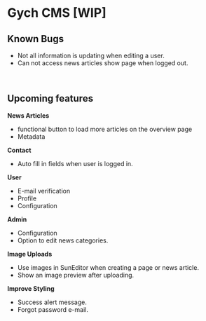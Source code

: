 <h1>Gych CMS [WIP]</h1>

<h2>Known Bugs</h2>

- Not all information is updating when editing a user.
- Can not access news articles show page when logged out.

<br>

<h2>Upcoming features</h2>

<b>News Articles</b>
- functional button to load more articles on the overview page
- Metadata 

<b>Contact</b>
- Auto fill in fields when user is logged in.

<b>User</b>
- E-mail verification
- Profile
- Configuration

<b>Admin</b>
- Configuration
- Option to edit news categories.

<b>Image Uploads</b>
- Use images in SunEditor when creating a page or news article.
- Show an image preview after uploading.

<b>Improve Styling</b>
- Success alert message.
- Forgot password e-mail.